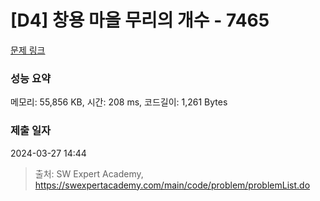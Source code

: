 # [D4] 창용 마을 무리의 개수 - 7465 

[문제 링크](https://swexpertacademy.com/main/code/problem/problemDetail.do?contestProbId=AWngfZVa9XwDFAQU) 

### 성능 요약

메모리: 55,856 KB, 시간: 208 ms, 코드길이: 1,261 Bytes

### 제출 일자

2024-03-27 14:44



> 출처: SW Expert Academy, https://swexpertacademy.com/main/code/problem/problemList.do